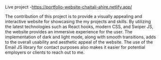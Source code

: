 Live project -https://portfolio-website-chaitali-ahire.netlify.app/

The contribution of this project is to provide a visually appealing and interactive website for showcasing the my projects and skills. By utilizing the latest technologies such as React hooks, modern CSS, and Swiper JS, the website provides an immersive experience for the user. The implementation of dark and light mode, along with smooth transitions, adds to the overall usability and aesthetic appeal of the website. The use of the Email JS library for contact purposes also makes it easier for potential employers or clients to reach out to me.

